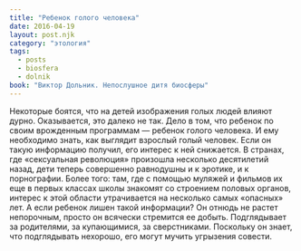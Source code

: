```yaml
---
title: "Ребенок голого человека"
date: 2016-04-19
layout: post.njk
category: "этология"
tags:
  - posts
  - biosfera
  - dolnik
book: "Виктор Дольник. Непослушное дитя биосферы"
---
```


Некоторые боятся, что на детей изображения голых людей влияют дурно. Оказывается, это далеко не так. Дело в том, что ребенок по своим врожденным программам — ребенок голого человека. И ему необходимо знать, как выглядит взрослый голый человек. Если он такую информацию получил, его интерес к ней снижается. В странах, где «сексуальная революция» произошла несколько десятилетий назад, дети теперь совершенно равнодушны и к эротике, и к порнографии. Более того: там, где с помощью муляжей и фильмов их еще в первых классах школы знакомят со строением половых органов, интерес к этой области утрачивается на несколько самых «опасных» лет. А если ребенок лишен такой информации? Он отнюдь не растет непорочным, просто он всячески стремится ее добыть. Подглядывает за родителями, за купающимися, за сверстниками. Поскольку он знает, что подглядывать нехорошо, его могут мучить угрызения совести.
